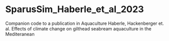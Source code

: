 # SparusSim_Haberle_et_al_2023
Companion code to a publication in Aquaculture Haberle, Hackenberger et. al. Effects of climate change on gilthead seabream aquaculture in the Mediteranean
